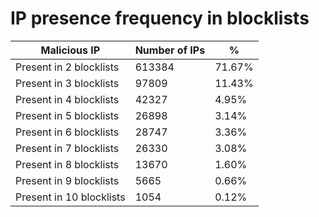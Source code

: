 # IP presence frequency in blocklists
| Malicious IP | Number of IPs | % |
|----|----|----|
| Present in 2 blocklists | 613384 | 71.67% |
| Present in 3 blocklists | 97809 | 11.43% |
| Present in 4 blocklists | 42327 | 4.95% |
| Present in 5 blocklists | 26898 | 3.14% |
| Present in 6 blocklists | 28747 | 3.36% |
| Present in 7 blocklists | 26330 | 3.08% |
| Present in 8 blocklists | 13670 | 1.60% |
| Present in 9 blocklists | 5665 | 0.66% |
| Present in 10 blocklists | 1054 | 0.12% |
